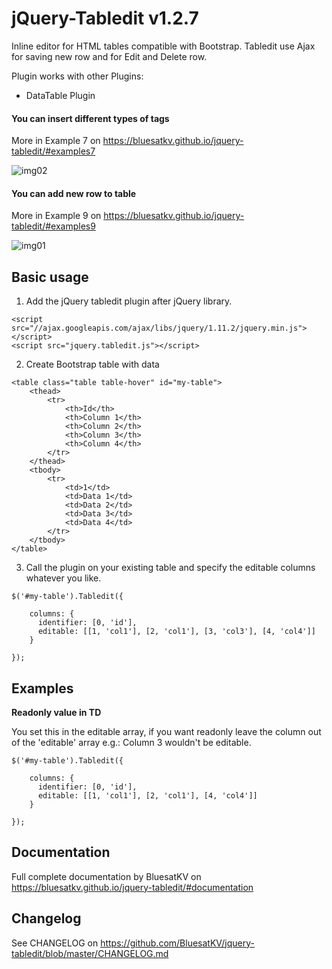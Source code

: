 # jQuery-Tabledit v1.2.7
Inline editor for HTML tables compatible with Bootstrap. Tabledit use Ajax for saving new row and for Edit and Delete row.

Plugin works with other Plugins:
- DataTable Plugin

#### You can insert different types of tags

More in Example 7 on 
https://bluesatkv.github.io/jquery-tabledit/#examples7

![img02](https://user-images.githubusercontent.com/20857152/29292559-cbcca5ec-8147-11e7-863a-758510e0effa.png)

#### You can add new row to table

More in Example 9 on 
https://bluesatkv.github.io/jquery-tabledit/#examples9


![img01](https://user-images.githubusercontent.com/20857152/29292558-cbca754c-8147-11e7-82c8-1704cc7d9a7b.png)

## Basic usage

1. Add the jQuery tabledit plugin after jQuery library.

```
<script src="//ajax.googleapis.com/ajax/libs/jquery/1.11.2/jquery.min.js"></script>
<script src="jquery.tabledit.js"></script>
```


2. Create Bootstrap table with data

```
<table class="table table-hover" id="my-table">
    <thead>
        <tr>
            <th>Id</th>
            <th>Column 1</th>
            <th>Column 2</th>
            <th>Column 3</th>
            <th>Column 4</th>
        </tr>
    </thead>
    <tbody>
        <tr>
            <td>1</td>
            <td>Data 1</td>
            <td>Data 2</td>
            <td>Data 3</td>
            <td>Data 4</td>
        </tr>
    </tbody>
</table>
```

3. Call the plugin on your existing table and specify the editable columns whatever you like.

```
$('#my-table').Tabledit({

    columns: {
      identifier: [0, 'id'],                    
      editable: [[1, 'col1'], [2, 'col1'], [3, 'col3'], [4, 'col4']]
    }

});
```


## Examples

**Readonly value in TD**

You set this in the editable array, if you want readonly leave the column out of the 'editable' array e.g.: Column 3 wouldn't be editable.

```
$('#my-table').Tabledit({

    columns: {
      identifier: [0, 'id'],                    
      editable: [[1, 'col1'], [2, 'col1'], [4, 'col4']]
    }

});
```

## Documentation

Full complete documentation by BluesatKV on 
https://bluesatkv.github.io/jquery-tabledit/#documentation


## Changelog
See CHANGELOG on 
https://github.com/BluesatKV/jquery-tabledit/blob/master/CHANGELOG.md

